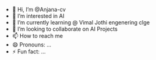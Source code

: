 - 👋 Hi, I’m @Anjana-cv
- 👀 I’m interested in AI
- 🌱 I’m currently learning @ Vimal Jothi engenering clge
- 💞️ I’m looking to collaborate on AI Projects
- 📫 How to reach me 
- 😄 Pronouns: ...
- ⚡ Fun fact: ...

<!---
Anjana-cv/Anjana-cv is a ✨ special ✨ repository because its `README.md` (this file) appears on your GitHub profile.
You can click the Preview link to take a look at your changes.
--->
